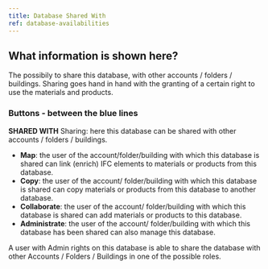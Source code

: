 ```yaml
---
title: Database Shared With
ref: database-availabilities
---
```


## What information is shown here?
The possibily to share this database, with other accounts / folders / buildings.
Sharing goes hand in hand with the granting of a certain right to use the materials and products.


### Buttons - between the blue lines ###

**SHARED WITH** 
Sharing: here this database can be shared with other accounts / folders / buildings.

- **Map**: the user of the account/folder/building with which this database is shared can link (enrich) IFC elements to materials or products from this database.
- **Copy**: the user of the account/ folder/building with which this database is shared can copy materials or products from this database to another database.
- **Collaborate**: the user of the account/ folder/building with which this database is shared can add materials or products to this database.
- **Administrate**: the user of the account/ folder/building with which this database has been shared can also manage this database.

A user with Admin rights on this database is able to share the database with other Accounts / Folders / Buildings in one of the possible roles.
